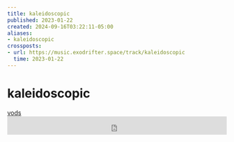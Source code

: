 ```yaml
---
title: kaleidoscopic
published: 2023-01-22
created: 2024-09-16T03:22:11-05:00
aliases:
- kaleidoscopic
crossposts:
- url: https://music.exodrifter.space/track/kaleidoscopic
  time: 2023-01-22
---
```


# kaleidoscopic

<div class="flex">
<div><i class="ri-video-fill"></i> <a href="https://vods.exodrifter.space/tag/song-kaleidoscopic">vods</a></div>
</div>

<iframe style="border: 0; width: 100%; max-width: 700px; height: 42px;" src="https://bandcamp.com/EmbeddedPlayer/album=477085509/size=small/bgcol=333333/linkcol=0f91ff/track=638554513/transparent=true/" seamless><a href="https://music.exodrifter.space/album/lonely-metro">lonely metro by exodrifter</a></iframe>
